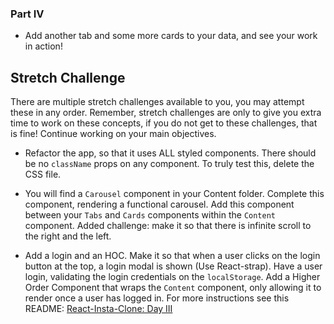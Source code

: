 <!-- # Sprint Challenge: Lambda Times (React)

In the past week we have taken a deeper dive into React. We went from writing small functional components, to building class components, using lifecycle events, type checking our props, and styling our components dynamically. React is a powerful library and to be able to use all of these concepts while building an app will be extremely beneficial. In this sprint challenge, we will be revisiting all of these concepts. Remember, this is a way for you to analyze your understanding of the concepts presented this week. Feel free to reference old code, but please refrain from copy/pasting, even rewriting old code can teach you something new! Take your time, and have fun!

## Assessing your Intermediate React Fu
* Answers to your written questions will be recorded in *ANSWERS.md*
* This is to be worked on alone but you can use outside resources. You can *reference* any old code you may have, and documentation, however, please refrain from copying and pasting any of your answers. Try and understand the question and put your responses in your own words.

### Questions:
1. What are PropTypes used for?
2. What is a lifecycle event in React?
3. What is a Higher Order Component?
4. What are three different ways to style components in React?

## Challenge
Today we are going to revisit an old friend, Lambda Times! This time around, we are going to take our old Vanilla Javascript app, and convert it to a React app! Much of the initial work has been done for you, but there are some missing pieces you will need to complete to get the app working properly. As before, the styling is modeled after the [LA Times Website](http://www.latimes.com). We have gone through the trouble of creating your base React app, and including some components. Included as well is a CSS file that you may reference when writing your own code. Look through the application code. If you have the old Lambda Times (Applied Javascript) sprint challenge handy, you may compare how the structure of this app differs from that, noting how React gives us very easy to use concise components. From within the `lambdatimes` folder run `yarn` and then `yarn start`. This will open your locally hosted application in your browser. Once you are ready move onto the next steps: -->
<!--
### Part I
* Find the `TopBar` and `Header` components. Convert these two components to Styled Components. You should not have any `className` props when you are finished. Once you have finished the `TopBar` and `Header` components, please move on to Part II. If you have time at the end, you may convert all of the components to styled-components. -->
<!--
### Part II
* Inside the `Content` folder you will find all 5 components that make up the content of the application. The flow goes like this: `Content > Tabs > Tab` and `Content > Cards > Card`. Follow the directions in the `Content` component to get your data ready.
* Go through the `Tabs`, `Tab`, `Cards`, and `Card` components following the instructions, and passing data and props to get the tabs and cards to appear on the screen.
* Once the Tabs and Cards are rendering to the screen complete the `changeSelected` and `filterCards` functions in the `Content` component.
* You should now be able to filter cards using your tabs! -->

<!-- ### Part III
* Make sure all of your props being passed are validated using PropTypes. -->

### Part IV
* Add another tab and some more cards to your data, and see your work in action!

## Stretch Challenge
There are multiple stretch challenges available to you, you may attempt these in any order. Remember, stretch challenges are only to give you extra time to work on these concepts, if you do not get to these challenges, that is fine! Continue working on your main objectives.

* Refactor the app, so that it uses ALL styled components. There should be no `className` props on any component. To truly test this, delete the CSS file.  

* You will find a `Carousel` component in your Content folder. Complete this component, rendering a functional carousel. Add this component between your `Tabs` and `Cards` components within the `Content` component. Added challenge: make it so that there is infinite scroll to the right and the left.

* Add a login and an HOC. Make it so that when a user clicks on the login button at the top, a login modal is shown (Use React-strap). Have a user login, validating the login credentials on the `localStorage`. Add a Higher Order Component that wraps the `Content` component, only allowing it to render once a user has logged in. For more instructions see this README: [React-Insta-Clone: Day III](https://github.com/LambdaSchool/React-Insta-Clone/blob/master/DAY_THREE_README.md#tasks-day-iii)
